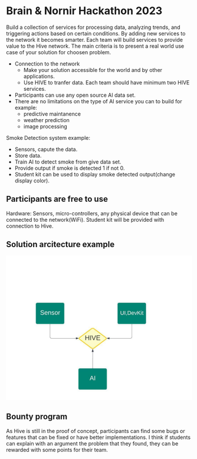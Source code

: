 # Brain & Nornir Hackathon 2023

Build a collection of services for processing data, analyzing trends, and triggering actions based on certain conditions. By adding new services to the network it becomes smarter. Each team will build services to provide value to the Hive network. The main criteria is to present a real world use case of your solution for choosen problem.

- Connection to the network
  - Make your solution accessible for the world and by other applications.
  - Use HIVE to tranfer data. Each team should have minimum two HIVE services.
- Participants can use any open source AI data set.
- There are no limitations on the type of AI service you can to build for example:
  - predictive maintanence
  - weather prediction
  - image processing

Smoke Detection system example:
- Sensors, capute the data.
- Store data.
- Train AI to detect smoke from give data set.
- Provide output if smoke is detected 1 if not 0.
- Student kit can be used to display smoke detected output(change display color).

## Participants are free to use

Hardware: Sensors, micro-controllers, any physical device that can be connected
to the network(WiFi). Student kit will be provided with connection to Hive.

## Solution arcitecture example

![A test image](hive.jpeg)

## Bounty program

As Hive is still in the proof of concept, participants can find some bugs or features that can be fixed or have better implementations. I think if students can explain with an argument the problem that they found, they can be rewarded with some points for their team.
